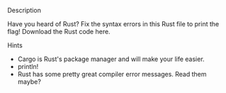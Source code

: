 Description

Have you heard of Rust? Fix the syntax errors in this Rust file to print the flag!
Download the Rust code here.

Hints 

- Cargo is Rust's package manager and will make your life easier.
- println!
- Rust has some pretty great compiler error messages. Read them maybe?
